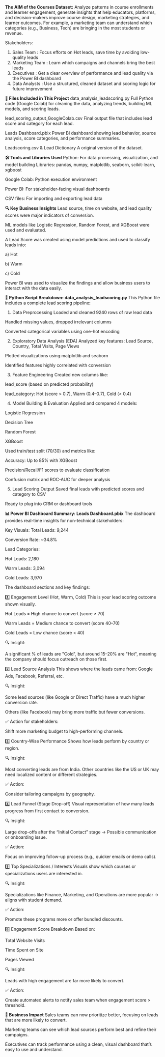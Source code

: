 **The AIM of the Courses Dataset:**
Analyze patterns in course enrollments and learner engagement, generate insights that help educators, platforms, and decision-makers improve course design, marketing strategies, and learner outcomes.
For example, a marketing team can understand which categories (e.g., Business, Tech) are bringing in the most students or revenue.

Stakeholders: 
1. Sales Team	: Focus efforts on Hot leads, save time by avoiding low-quality leads
2. Marketing Team	: Learn which campaigns and channels bring the best leads
3. Executives	: Get a clear overview of performance and lead quality via the Power BI dashboard
4. Data Analysts	: Use a structured, cleaned dataset and scoring logic for future improvement

**📁 Files Included in This Project**
data_analysis_leadscoring.py
Full Python code (Google Colab) for cleaning the data, analyzing trends, building ML models, and scoring leads.

lead_scoring_output_GoogleColab.csv
Final output file that includes lead score and category for each lead.

Leads Dashboard.pbix
Power BI dashboard showing lead behavior, source analysis, score categories, and performance summaries.

Leadscoring.csv & Lead Dictionary
A original version of the dataset.

**🛠️ Tools and Libraries Used**
Python: For data processing, visualization, and model building
Libraries: pandas, numpy, matplotlib, seaborn, scikit-learn, xgboost

Google Colab: Python execution environment

Power BI: For stakeholder-facing visual dashboards

CSV files: For importing and exporting lead data

**🔍 Key Business Insights**
Lead source, time on website, and lead quality scores were major indicators of conversion.

ML models like Logistic Regression, Random Forest, and XGBoost were used and evaluated.

A Lead Score was created using model predictions and used to classify leads into:

a) Hot

b) Warm

c) Cold

Power BI was used to visualize the findings and allow business users to interact with the data easily.

**🧠 Python Script Breakdown: data_analysis_leadscoring.py**
This Python file includes a complete lead scoring pipeline:

 1. Data Preprocessing
Loaded and cleaned 9240 rows of raw lead data

Handled missing values, dropped irrelevant columns

Converted categorical variables using one-hot encoding

 2. Exploratory Data Analysis (EDA)
Analyzed key features: Lead Source, Country, Total Visits, Page Views

Plotted visualizations using matplotlib and seaborn

Identified features highly correlated with conversion

 3. Feature Engineering
Created new columns like:

lead_score (based on predicted probability)

lead_category: Hot (score > 0.7), Warm (0.4–0.7), Cold (< 0.4)

 4. Model Building & Evaluation
Applied and compared 4 models:

Logistic Regression

Decision Tree

Random Forest

XGBoost

Used train/test split (70/30) and metrics like:

Accuracy: Up to 85% with XGBoost

Precision/Recall/F1 scores to evaluate classification

Confusion matrix and ROC-AUC for deeper analysis

 5. Lead Scoring Output
Saved final leads with predicted scores and category to CSV

Ready to plug into CRM or dashboard tools

**📊 Power BI Dashboard Summary: Leads Dashboard.pbix**
The dashboard provides real-time insights for non-technical stakeholders:

Key Visuals:
Total Leads: 9,244

Conversion Rate: ~34.8%

Lead Categories:

Hot Leads: 2,180

Warm Leads: 3,094

Cold Leads: 3,970

The dashboard sections and key findings:

1️⃣ Engagement Level (Hot, Warm, Cold)
This is your lead scoring outcome shown visually.

Hot Leads = High chance to convert (score ≥ 70)

Warm Leads = Medium chance to convert (score 40–70)

Cold Leads = Low chance (score < 40)

🔍 Insight:

A significant % of leads are "Cold", but around 15–20% are "Hot", meaning the company should focus outreach on those first.

2️⃣ Lead Source Analysis
This shows where the leads came from: Google Ads, Facebook, Referral, etc.

🔍 Insight:

Some lead sources (like Google or Direct Traffic) have a much higher conversion rate.

Others (like Facebook) may bring more traffic but fewer conversions.

✅ Action for stakeholders:

Shift more marketing budget to high-performing channels.

3️⃣ Country-Wise Performance
Shows how leads perform by country or region.

🔍 Insight:

Most converting leads are from India. Other countries like the US or UK may need localized content or different strategies.

✅ Action:

Consider tailoring campaigns by geography.

4️⃣ Lead Funnel (Stage Drop-off)
Visual representation of how many leads progress from first contact to conversion.

🔍 Insight:

Large drop-offs after the “Initial Contact” stage → Possible communication or onboarding issue.

✅ Action:

Focus on improving follow-up process (e.g., quicker emails or demo calls).

5️⃣ Top Specializations / Interests
Visuals show which courses or specializations users are interested in.

🔍 Insight:

Specializations like Finance, Marketing, and Operations are more popular → aligns with student demand.

✅ Action:

Promote these programs more or offer bundled discounts.

6️⃣ Engagement Score Breakdown
Based on:

Total Website Visits

Time Spent on Site

Pages Viewed

🔍 Insight:

Leads with high engagement are far more likely to convert.

✅ Action:

Create automated alerts to notify sales team when engagement score > threshold.



**💼 Business Impact**
Sales teams can now prioritize better, focusing on leads that are more likely to convert.

Marketing teams can see which lead sources perform best and refine their campaigns.

Executives can track performance using a clean, visual dashboard that’s easy to use and understand.







